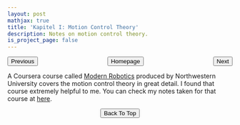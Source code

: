 ```yaml
---
layout: post
mathjax: true
title: 'Kapitel I: Motion Control Theory'
description: Notes on motion control theory.
is_project_page: false
---
```


<p style="text-align:center;">
<button type="button" onclick="window.location.href='index.html';">Homepage</button>
<span style="float:left;"><button type="button" onclick="alert('This is the first chapter!')">Previous</button></span>
<span style="float:right;"><button type="button" onclick="window.location.href='ch3.html';">Next</button></span>
</p>

A Coursera course called [Modern Robotics](https://www.coursera.org/specializations/modernrobotics) produced by Northwestern University covers the motion control theory in great detail. I found that course extremely helpful to me. You can check my notes taken for that course at [here](https://gloogger.github.io/Modern_Robotics_Notes/).

<p style="text-align:center;">
<button type="button" onclick="window.location.href='#top';">Back To Top</button>
<p>
